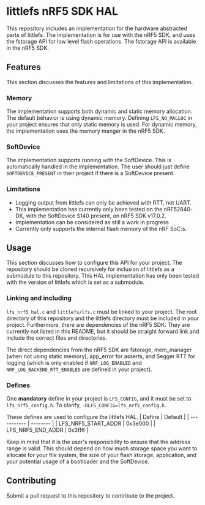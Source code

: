 # littlefs nRF5 SDK HAL

This repository includes an implementation for the hardware abstracted parts of littlefs. The implementation is for use with the nRF5 SDK, and uses the fstorage API for low level flash operations. The fstorage API is available in the nRF5 SDK.

## Features

This section discusses the features and limitations of this implementation.
### Memory
The implementation supports both dynamic and static memory allocation. The default behavior is using dynamic memory. Defining `LFS_NO_MALLOC` in your project ensures that only static memory is used. For dynamic memory, the implementation uses the memory manger in the nRF5 SDK.

### SoftDevice
The implementation supports running with the SoftDevice. This is automatically handled in the implementation. The user should just define `SOFTDEVICE_PRESENT` in their project if there is a SoftDevice present.

### Limitations
- Logging output from littlefs can only be achieved with RTT, not UART.
- This implementation has currently only been tested on the nRF52840-DK, with the SoftDevice S140 present, on nRF5 SDK v17.0.2.
- Implementation can be considered as still a work in progress
- Currently only supports the internal flash memory of the nRF SoC:s.

## Usage
This section discusses how to configure this API for your project. The repository should be cloned recursively for inclusion of littlefs as a submodule to this repository. This HAL implementation has only been tested with the version of littlefs which is set as a submodule.

### Linking and including
`lfs_nrf5_hal.c` and `littlefs/lfs.c` must be linked to your project. The root directory of this repository and the littlefs directory must be included in your project. Furthermore, there are dependencies of the nRF5 SDK. They are currently not listed in this README, but it should be straight forward link and include the correct files and directories.

The direct dependencies from the nRF5 SDK are fstorage, mem_manager (when not using static memory), app_error for asserts, and Segger RTT for logging (which is only enabled if `NRF_LOG_ENABLED` and `NRF_LOG_BACKEND_RTT_ENABLED` are defined in your project).

### Defines
One **mandatory** define in your project is `LFS_CONFIG`, and it must be set to `lfs_nrf5_config.h`. To clarify, `-DLFS_CONFIG=lfs_nrf5_config.h`.

These defines are used to configure the littlefs HAL.
| Define               | Default                |
| -----------          | --------               |
| LFS_NRF5_START_ADDR  | 0x3e000                |
| LFS_NRF5_END_ADDR    | 0x3ffff                |

Keep in mind that it is the user's responsibility to ensure that the address range is valid. This should depend on how much storage space you want to allocate for your file system, the size of your flash storage, application, and your potential usage of a bootloader and the SoftDevice.

## Contributing
Submit a pull request to this repository to contribute to the project.
